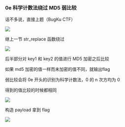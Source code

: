 ### 0e 科学计数法绕过 MD5 弱比较

话不多说，直接上题（BugKu CTF）

![](https://pic1.imgdb.cn/item/67b062c5d0e0a243d4ff9d3c.jpg)

继上一节 str_replace 函数绕过

![](https://pic1.imgdb.cn/item/67b062d6d0e0a243d4ff9d40.jpg)

后半部分对 key1 和 key2 的值进行 MD5 加密之后比较

如果 md5 加密的值一样而未加密的值不同，就输出flag

弱比较会将 0e 开头的识别为科学计数法，0 的 n 次方均为 0

得到的值比较的时候都相同

![](https://pic1.imgdb.cn/item/67b06337d0e0a243d4ff9d4f.jpg)

构造 payload 拿到 flag

![](https://pic1.imgdb.cn/item/67b0637cd0e0a243d4ff9d63.jpg)